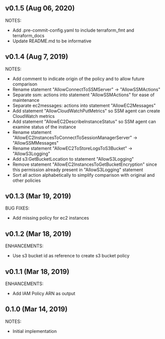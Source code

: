 ## v0.1.5 (Aug 06, 2020)

NOTES:
* Add .pre-commit-config.yaml to include terraform_fmt and terraform_docs
* Update README.md to be informative

## v0.1.4 (Aug 7, 2019)

NOTES:
* Add comment to indicate origin of the policy and to allow future comparison
* Rename statement "AllowConnectToSSMServer" -> "AllowSSMActions"
* Separate ssm: actions into statement "AllowSSMActions" for ease of maintenance
* Separate ec2messages: actions into statement "AllowEC2Messages"
* Add statement "AllowCloudWatchPutMetrics" so SSM agent can create CloudWatch metrics
* Add statement "AllowEC2DescribeInstanceStatus" so SSM agent can examine status of the instance
* Rename statement "AllowEC2InstancesToConnectToSessionManagerServer" -> "AllowSSMMessages"
* Rename statement "AllowEC2ToStoreLogsToS3Bucket" -> "AllowS3Logging"
* Add s3:GetBucketLocation to statement "AllowS3Logging"
* Remove statement "AllowEC2InstancesToGetBucketEncryption" since this permission already present in "AllowS3Logging" statement
* Sort all action alphabetically to simplify comparison with original and other policies

## v0.1.3 (Mar 19, 2019)

BUG FIXES:

* Add missing policy for ec2 instances

## v0.1.2 (Mar 18, 2019)

ENHANCEMENTS:

* Use s3 bucket id as reference to create s3 bucket policy

## v0.1.1 (Mar 18, 2019)

ENHANCEMENTS:

* Add IAM Policy ARN as output

## 0.1.0 (Mar 14, 2019)

NOTES:

* Initial implementation

